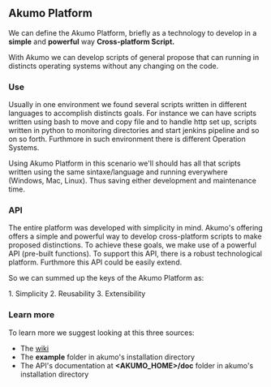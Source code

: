 ## Akumo Platform

We can define the Akumo Platform, briefly as a technology to develop in a <b>simple</b> and <b>powerful</b> way <b>Cross-platform Script.</b>
<p>
With Akumo we can develop scripts of general propose that can running in distincts operating systems without any changing on the code. 
</p>

### Use

Usually in one environment we found several scripts written in different languages to accomplish distincts goals. For instance we can have scripts written using bash to move and copy file and to handle http set up, scripts written in python to monitoring directories and start jenkins pipeline and so on so forth. Furthmore in such environment there is different Operation Systems.
<p>
Using Akumo Platform in this scenario we'll should has all that scripts written using the same sintaxe/language and running everywhere (Windows, Mac, Linux). Thus saving either development and maintenance time.
</p>

### API

The entire platform was developed with simplicity in mind. Akumo's offering offers a simple and powerful way to develop cross-platform scripts to make proposed distinctions. To achieve these goals, we make use of a powerful API (pre-built functions). To support this API, there is a robust technological platform. Furthmore this API could be easily extend. 
<p>
So we can summed up the keys of the Akumo Platform as:
</p>
1. Simplicity
2. Reusability
3. Extensibility

### Learn more

To learn more we suggest looking at this three sources:
* The <a href='https://github.com/akumoplatform/akumo/wiki'>wiki</a>
* The **example** folder in akumo's installation directory
* The API's documentation at **<AKUMO_HOME>/doc** folder in akumo's installation directory 
